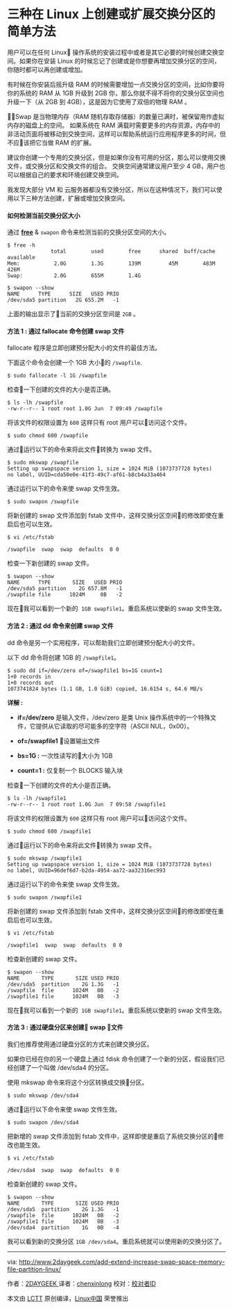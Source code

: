 三种在 Linux 上创建或扩展交换分区的简单方法
============================================================

用户可以在任何 Linux 操作系统的安装过程中或者是其它必要的时候创建交换空间。如果你在安装 Linux 的时候忘记了创建或是你想要再增加交换分区的空间，你随时都可以再创建或增加。

有时候在你安装后摇升级 RAM 的时候需要增加一点交换分区的空间，比如你要将你的系统的 RAM 从 1GB 升级到 2GB 你，那么你就不得不将你的交换分区空间也升级一下（从 2GB 到 4GB），这是因为它使用了双倍的物理 RAM 。

Swap 是当物理内存（RAM 随机存取存储器）的数量已满时，被保留用作虚拟内存的磁盘上的空间。 如果系统在 RAM 满载时需要更多的内存资源，内存中的非活动页面将被移动到交换空间，这样可以帮助系统运行应用程序更多的时间，但不应该把它当做 RAM 的扩展。

建议你创建一个专用的交换分区，但是如果你没有可用的分区，那么可以使用交换文件，或交换分区和交换文件的组合。 交换空间通常建议用户至少 4 GB，用户也可以根据自己的要求和环境创建交换空间。

我发现大部分 VM 和 云服务器都没有交换分区，所以在这种情况下，我们可以使用以下三种方法创建，扩展或增加交换空间。

#### 如何检测当前交换分区大小

通过 **[free][1]** & `swapon` 命令来检测当前的交换分区空间的大小。 

```
$ free -h
              total        used        free      shared  buff/cache   available
Mem:           2.0G        1.3G        139M         45M        483M        426M
Swap:          2.0G        655M        1.4G

$ swapon --show
NAME      TYPE      SIZE   USED PRIO
/dev/sda5 partition   2G 655.2M   -1
```

上面的输出显示了当前的交换分区空间是 `2GB` 。

#### 方法 1 : 通过 fallocate 命令创建 swap 文件

fallocate 程序是立即创建预分配大小的文件的最佳方法。

下面这个命令会创建一个 1GB 大小的 `/swapfile`.

```
$ sudo fallocate -l 1G /swapfile
```

检查一下创建的文件的大小是否正确。

```
$ ls -lh /swapfile
-rw-r--r-- 1 root root 1.0G Jun  7 09:49 /swapfile
```

将该文件的权限设置为 `600` 这样只有 root 用户可以访问这个文件。

```
$ sudo chmod 600 /swapfile
```

通过运行以下的命令来将此文件转换为 swap 文件。

```
$ sudo mkswap /swapfile
Setting up swapspace version 1, size = 1024 MiB (1073737728 bytes)
no label, UUID=cda50e0e-41f3-49c7-af61-b8cb4a33a464
```

通过运行以下的命令来使 swap 文件生效。

```
$ sudo swapon /swapfile
```

将新创建的 swap 文件添加到 fstab 文件中，这样交换分区空间的修改即使在重启后也可以生效。

```
$ vi /etc/fstab

/swapfile  swap  swap  defaults  0 0
```

检查一下新创建的 swap 文件。

```
$ swapon --show
NAME      TYPE       SIZE   USED PRIO
/dev/sda5 partition    2G 657.8M   -1
/swapfile file      1024M     0B   -2
```

现在我可以看到一个新的  `1GB swapfile1`。重启系统以使新的 swap 文件生效。

#### 方法 2 : 通过 dd 命令来创建 swap 文件

dd 命令是另一个实用程序，可以帮助我们立即创建预分配大小的文件。

以下 dd 命令将创建 1GB 的 `/swapfile1`。

```
$ sudo dd if=/dev/zero of=/swapfile1 bs=1G count=1
1+0 records in
1+0 records out
1073741824 bytes (1.1 GB, 1.0 GiB) copied, 16.6154 s, 64.6 MB/s
```

**详解 :**

*   **if=/dev/zero** 是输入文件，/dev/zero 是类 Unix 操作系统中的一个特殊文件，它提供从它读取的尽可能多的空字符（ASCII NUL，0x00）。


*   **of=/swapfile1** 设置输出文件

*   **bs=1G :** 一次性读写的大小为 1GB

*   **count=1 :** 仅复制一个 BLOCKS 输入块

检查一下创建的文件的大小是否正确。

```
$ ls -lh /swapfile1
-rw-r--r-- 1 root root 1.0G Jun  7 09:58 /swapfile1
```

将该文件的权限设置为 `600` 这样只有 root 用户可以访问这个文件。

```
$ sudo chmod 600 /swapfile1
```

通过运行以下的命令来将此文件转换为 swap 文件。

```
$ sudo mkswap /swapfile1
Setting up swapspace version 1, size = 1024 MiB (1073737728 bytes)
no label, UUID=96def6d7-b2da-4954-aa72-aa32316ec993
```

通过运行以下的命令来使 swap 文件生效。

```
$ sudo swapon /swapfile1
```

将新创建的 swap 文件添加到 fstab 文件中，这样交换分区空间的修改即使在重启后也可以生效。

```
$ vi /etc/fstab

/swapfile1  swap  swap  defaults  0 0
```

检查新创建的 swap 文件。

```
$ swapon --show
NAME       TYPE       SIZE USED PRIO
/dev/sda5  partition    2G 1.3G   -1
/swapfile  file      1024M   0B   -2
/swapfile1 file      1024M   0B   -3
```

现在我可以看到一个新的  `1GB swapfile1`。重启系统以使新的 swap 文件生效。

#### 方法 3 : 通过硬盘分区来创建 swap 文件

我们也推荐使用通过硬盘分区的方式来创建交换分区。

如果你已经在你的另一个硬盘上通过 fdisk 命令创建了一个新的分区，假设我们已经创建了一个叫做 /dev/sda4 的分区。

使用 mkswap 命令来将这个分区转换成交换分区。

```
$ sudo mkswap /dev/sda4
```

通过运行以下命令来使 swap 文件生效。

```
$ sudo swapon /dev/sda4
```

把新增的 swap 文件添加到 fstab 文件中，这样即使是重启了系统交换分区的修改也能生效。

```
$ vi /etc/fstab

/dev/sda4  swap  swap  defaults  0 0
```

检查新创建的 swap 文件。

```
$ swapon --show
NAME       TYPE       SIZE USED PRIO
/dev/sda5  partition    2G 1.3G   -1
/swapfile  file      1024M   0B   -2
/swapfile1 file      1024M   0B   -3
/dev/sda4  partition    1G   0B   -4
```

我可以看到新的交换分区 `1GB /dev/sda4`。重启系统就可以使用新的交换分区了。



--------------------------------------------------------------------------------

via: http://www.2daygeek.com/add-extend-increase-swap-space-memory-file-partition-linux/

作者：[2DAYGEEK ][a]
译者：[chenxinlong](https://github.com/chenxinlong)
校对：[校对者ID](https://github.com/校对者ID)

本文由 [LCTT](https://github.com/LCTT/TranslateProject) 原创编译，[Linux中国](https://linux.cn/) 荣誉推出

[a]:http://www.2daygeek.com/author/2daygeek/
[1]:http://www.2daygeek.com/free-command-to-check-memory-usage-statistics-in-linux/
[2]:http://www.2daygeek.com/author/2daygeek/
